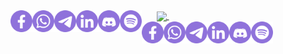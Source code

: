 <div style="text-align:center">
  <a href="https://facebook.com/uirian" target="_blank">
    <img align="left" alt="Swillzy's Facebook" width="35px" src="https://raw.githubusercontent.com/swillzy/swillzy/main/facebook.svg?" />
  </a>
  <a href="https://wa.me/5549999184109?text=Hey%2C%20Willian%21" target="_blank">
    <img align="left" alt="Swillzy's Whatsapp" width="35px" src="https://raw.githubusercontent.com/swillzy/swillzy/main/whatsapp.svg?" />
  </a>
  <a href="https://t.me/uiriansan" target="_blank">
    <img align="left" alt="Swillzy's Telegram" width="35px" src="https://raw.githubusercontent.com/swillzy/swillzy/main/telegram.svg?" />
  </a>
  <a href="https://www.linkedin.com/in/santoswillc/" target="_blank">
    <img align="left" alt="Swillzy's Linkedin" width="35px" src="https://raw.githubusercontent.com/swillzy/swillzy/main/linkedin.svg?" />
  </a>
  <a href="https://discordapp.com/users/320346503568949248" target="_blank">
    <img align="left" alt="Swillzy's Discord" width="35px" src="https://raw.githubusercontent.com/swillzy/swillzy/main/discord.svg?" />
  </a>
  <a href="https://open.spotify.com/user/williansantosnt?si=vO7adXVwQ6ig9mazSF_JKg" target="_blank">
    <img align="left" alt="Swillzy's Spotify" width="35px" src="https://raw.githubusercontent.com/swillzy/swillzy/main/spotify.svg?" />
  </a>
</div>
&nbsp;
&nbsp;
&nbsp;
<a href="https://github.com/swillzy?tab=repositories">
  <img align="center" src="https://github-readme-stats.vercel.app/api/top-langs/?username=swillzy&layout=compact&card_width=1000&theme=buerfy&title_color=8f72db"/>
</a>
&nbsp;
&nbsp;
&nbsp;
<div style="text-align:center">
  <a href="https://facebook.com/uirian" target="_blank">
    <img align="left" alt="Swillzy's Facebook" width="35px" src="https://raw.githubusercontent.com/swillzy/swillzy/main/facebook.svg?" />
  </a>
  <a href="https://wa.me/5549999184109?text=Hey%2C%20Willian%21" target="_blank">
    <img align="left" alt="Swillzy's Whatsapp" width="35px" src="https://raw.githubusercontent.com/swillzy/swillzy/main/whatsapp.svg?" />
  </a>
  <a href="https://t.me/uiriansan" target="_blank">
    <img align="left" alt="Swillzy's Telegram" width="35px" src="https://raw.githubusercontent.com/swillzy/swillzy/main/telegram.svg?" />
  </a>
  <a href="https://www.linkedin.com/in/santoswillc/" target="_blank">
    <img align="left" alt="Swillzy's Linkedin" width="35px" src="https://raw.githubusercontent.com/swillzy/swillzy/main/linkedin.svg?" />
  </a>
  <a href="https://discordapp.com/users/320346503568949248" target="_blank">
    <img align="left" alt="Swillzy's Discord" width="35px" src="https://raw.githubusercontent.com/swillzy/swillzy/main/discord.svg?" />
  </a>
  <a href="https://open.spotify.com/user/williansantosnt?si=vO7adXVwQ6ig9mazSF_JKg" target="_blank">
    <img align="left" alt="Swillzy's Spotify" width="35px" src="https://raw.githubusercontent.com/swillzy/swillzy/main/spotify.svg?" />
  </a>
</div>
